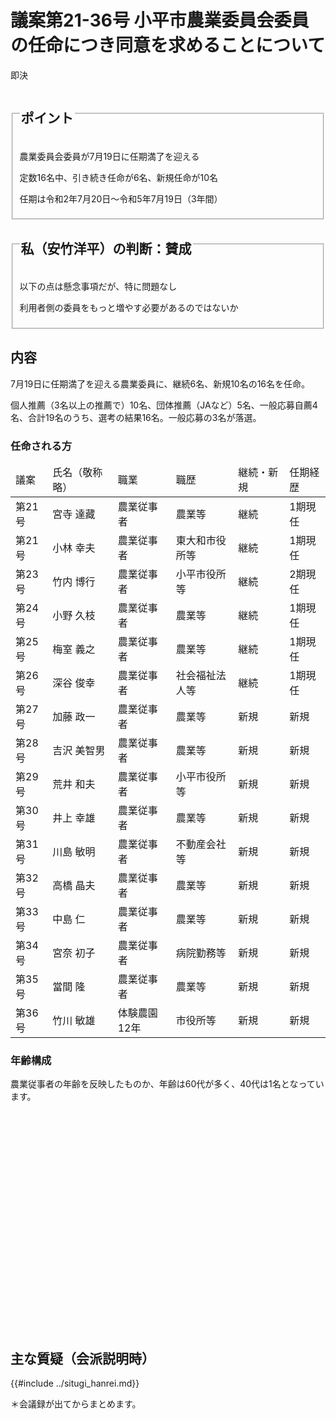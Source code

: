 # 議案第21-36号 小平市農業委員会委員の任命につき同意を求めることについて

<i class="fa fa-gavel" aria-hidden="true"></i> 即決

<fieldset class="point">
  <legend>
    <h2 class="point"> ポイント </h2>
  </legend>
  <p class="point"><i class="fa fa-check" aria-hidden="true"></i> 農業委員会委員が7月19日に任期満了を迎える</p>
  <p class="point"><i class="fa fa-check" aria-hidden="true"></i> 定数16名中、引き続き任命が6名、新規任命が10名</p>
  <p class="point"><i class="fa fa-check" aria-hidden="true"></i> 任期は令和2年7月20日～令和5年7月19日（3年間）</p>
</fieldset>

<fieldset class="sanpi">
  <legend>
    <h2 class="sanpi"> <i class="fa fa-circle-o" aria-hidden="true"></i> 私（安竹洋平）の判断：賛成 </h2>
  </legend>
  <p class="sanpi"><i class="fa fa-circle-o" aria-hidden="true"></i> 以下の点は懸念事項だが、特に問題なし</p>
  <p class="sanpi"><i class="fa fa-circle-o" aria-hidden="true"></i> 利用者側の委員をもっと増やす必要があるのではないか</p>
</fieldset>

## 内容

7月19日に任期満了を迎える農業委員に、継続6名、新規10名の16名を任命。

個人推薦（3名以上の推薦で）10名、団体推薦（JAなど）5名、一般応募自薦4名、合計19名のうち、選考の結果16名。一般応募の3名が落選。

### 任命される方

<table>
    <thead>
        <tr>
            <td>議案</td>
            <td>氏名（敬称略）</td>
            <td>職業</td>
            <td>職歴</td>
            <td>継続・新規</td>
            <td>任期経歴</td>
        </tr>
    </thead>
    <tbody>
        <tr>
            <td>第21号</td>
            <td>宮寺 達藏</td>
            <td>農業従事者</td>
            <td>農業等</td>
            <td>継続</td>
            <td>1期現任</td>
        </tr>
        <tr>
            <td>第21号</td>
            <td>小林 幸夫</td>
            <td>農業従事者</td>
            <td>東大和市役所等</td>
            <td>継続</td>
            <td>1期現任</td>
        </tr>
        <tr>
            <td>第23号</td>
            <td>竹内 博行</td>
            <td>農業従事者</td>
            <td>小平市役所等</td>
            <td>継続</td>
            <td>2期現任</td>
        </tr>
        <tr>
            <td>第24号</td>
            <td>小野 久枝</td>
            <td>農業従事者</td>
            <td>農業等</td>
            <td>継続</td>
            <td>1期現任</td>
        </tr>
        <tr>
            <td>第25号</td>
            <td>梅室 義之</td>
            <td>農業従事者</td>
            <td>農業等</td>
            <td>継続</td>
            <td>1期現任</td>
        </tr>
        <tr>
            <td>第26号</td>
            <td>深谷 俊幸</td>
            <td>農業従事者</td>
            <td>社会福祉法人等</td>
            <td>継続</td>
            <td>1期現任</td>
        </tr>
        <tr>
            <td>第27号</td>
            <td>加藤 政一</td>
            <td>農業従事者</td>
            <td>農業等</td>
            <td>新規</td>
            <td>新規</td>
        </tr>
        <tr>
            <td>第28号</td>
            <td>吉沢 美智男</td>
            <td>農業従事者</td>
            <td>農業等</td>
            <td>新規</td>
            <td>新規</td>
        </tr>
        <tr>
            <td>第29号</td>
            <td>荒井 和夫</td>
            <td>農業従事者</td>
            <td>小平市役所等</td>
            <td>新規</td>
            <td>新規</td>
        </tr>
        <tr>
            <td>第30号</td>
            <td>井上 幸雄</td>
            <td>農業従事者</td>
            <td>農業等</td>
            <td>新規</td>
            <td>新規</td>
        </tr>
        <tr>
            <td>第31号</td>
            <td>川島 敏明</td>
            <td>農業従事者</td>
            <td>不動産会社等</td>
            <td>新規</td>
            <td>新規</td>
        </tr>
        <tr>
            <td>第32号</td>
            <td>高橋 晶夫</td>
            <td>農業従事者</td>
            <td>農業等</td>
            <td>新規</td>
            <td>新規</td>
        </tr>
        <tr>
            <td>第33号</td>
            <td>中島 仁</td>
            <td>農業従事者</td>
            <td>農業等</td>
            <td>新規</td>
            <td>新規</td>
        </tr>
        <tr>
            <td>第34号</td>
            <td>宮奈 初子</td>
            <td>農業従事者</td>
            <td>病院勤務等</td>
            <td>新規</td>
            <td>新規</td>
        </tr>
        <tr>
            <td>第35号</td>
            <td>當間 隆</td>
            <td>農業従事者</td>
            <td>農業等</td>
            <td>新規</td>
            <td>新規</td>
        </tr>
        <tr>
            <td>第36号</td>
            <td>竹川 敏雄</td>
            <td>体験農園12年</td>
            <td>市役所等</td>
            <td>新規</td>
            <td>新規</td>
        </tr>
    </tbody>
</table>

### 年齢構成

農業従事者の年齢を反映したものか、年齢は60代が多く、40代は1名となっています。

<div id="nendai" style="width:100%;height: 350px;"></div>

<script type="text/javascript">
  google.charts.load('current', {'packages':['corechart']});
  google.charts.setOnLoadCallback(drawChart);
  function drawChart() {
    var data = google.visualization.arrayToDataTable([
      ['年代', '人数', { role: 'annotation' }],
      ['40代', 1, 1],
      ['50代', 4, 4],
      ['60代', 8, 8],
      ['70代', 3, 3],
    ]);
    var options = {
      fontName: "UD デジタル 教科書体 N-R",
      legend: {
        position: 'in',
        alignment: 'end',
        maxLines: 3,
        textStyle: {
          fontSize: 16
        }
      },
      title: '',
      titleTextStyle: {
          fontSize: 18
      },
      pieSliceText: "value",
      chartArea:{top:30,height:'75%'}
    };
    var chart = new google.visualization.ColumnChart(document.getElementById('nendai'));
    chart.draw(data, options);
  }
</script>

## 主な質疑（会派説明時）
{{#include ../situgi_hanrei.md}}

＊会議録が出てからまとめます。